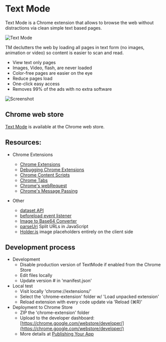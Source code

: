 Text Mode
==========

Text Mode is a Chrome extension that allows to browse the web without distractions via clean simple text based pages.

![Text Mode](https://raw.github.com/omarrr/text-mode/master/assets/icons/icon_128x128.png)

TM declutters the web by loading all pages in text form (no images, animation or video) so content is easier to scan and read. 

* View text only pages
* Images, Video, flash, are never loaded
* Color-free pages are easier on the eye
* Reduce pages load
* One-click easy access
* Removes 99% of the ads with no extra software

![Screenshot](https://raw.github.com/omarrr/text-mode/master/assets/screenshots/screenshot_04.jpg)

## Chrome web store

[Text Mode](https://chrome.google.com/webstore/detail/adelhekhakakocomdfejiipdnaadiiib/) is available at the Chrome web store.

## Resources:

* Chrome Extensions
	* [Chrome Extensions](http://developer.chrome.com/extensions/getstarted.html)
	* [Debugging Chrome Extensions](http://developer.chrome.com/extensions/tut_debugging.html)
	* [Chrome Content Scripts](http://developer.chrome.com/extensions/content_scripts.html)
	* [Chrome Tabs](http://developer.chrome.com/extensions/tabs.html)
	* [Chrome's webRequest](http://developer.chrome.com/extensions/webRequest.html)
	* [Chrome's Message Passing](http://developer.chrome.com/extensions/messaging.html)


* Other
	* [dataset API](http://davidwalsh.name/element-dataset)
	* [beforeload event listener](http://stackoverflow.com/questions/11837944/change-a-img-src-in-chrome-extension-before-the-image-has-loaded)
	* [Image to Base64 Converter](http://webcodertools.com/imagetobase64converter/Create)
	* [parseUri](http://stevenlevithan.com/demo/parseuri/js/) Split URLs in JavaScript
	* [Holder.js](http://imsky.github.io/holder/) image placeholders entirely on the client side

## Development process

* Development
	* Disable production version of TextMode if enabled from the Chrome Store
	* Edit files locally
	* Update version # in 'manifest.json' 
* Local test
	* Visit locally 'chrome://extensions/'
	* Select the 'chrome-extension' folder w/ 'Load unpacked extension'
	* Reload extension with every code update via 'Reload (⌘R)'
* Deployment to Chrome Store
	* ZIP the 'chrome-extension' folder
	* Upload to the developer dashboard: [https://chrome.google.com/webstore/developer/](https://chrome.google.com/webstore/developer/)
	* More details at [Publishing Your App](https://developers.google.com/chrome/web-store/docs/publish)
